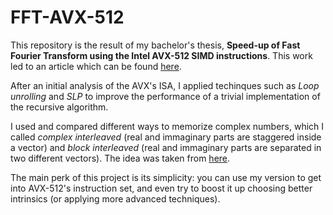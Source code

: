 # FFT-AVX-512

This repository is the result of my bachelor's thesis, **Speed-up of Fast Fourier Transform using the Intel AVX-512 SIMD instructions**.
This work led to an article which can be found [here](https://link.springer.com/chapter/10.1007/978-3-031-30333-3_34).

After an initial analysis of the AVX's ISA, I applied techinques such as *Loop unrolling* and *SLP* to improve the performance of a trivial implementation of the recursive algorithm. 

I used and compared different ways to memorize complex numbers, which I called *complex interleaved* (real and immaginary parts are staggered inside a vector) and *block interleaved* (real and immaginary parts are separated in two different vectors). The idea was taken from [here](https://ieeexplore.ieee.org/document/8091024).

The main perk of this project is its simplicity: you can use my version to get into AVX-512's instruction set, and even try to boost it up choosing better intrinsics (or applying more advanced techniques). 
